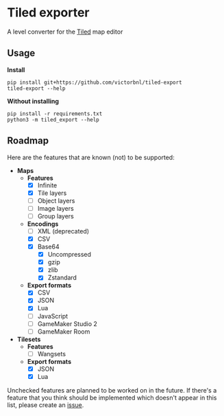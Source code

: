# Tiled exporter

A level converter for the [Tiled](https://www.mapeditor.org/) map editor

## Usage

**Install**

```
pip install git+https://github.com/victorbnl/tiled-export
tiled-export --help
```

**Without installing**

```
pip install -r requirements.txt
python3 -m tiled_export --help
```

## Roadmap

Here are the features that are known (not) to be supported:

- **Maps**
    - **Features**
        - [x] Infinite
        - [x] Tile layers
        - [ ] Object layers
        - [ ] Image layers
        - [ ] Group layers
    - **Encodings**
        - [ ] XML (deprecated)
        - [x] CSV
        - [x] Base64
            - [x] Uncompressed
            - [x] gzip
            - [x] zlib
            - [x] Zstandard
    - **Export formats**
        - [x] CSV
        - [x] JSON
        - [x] Lua
        - [ ] JavaScript
        - [ ] GameMaker Studio 2
        - [ ] GameMaker Room
- **Tilesets**
    - **Features**
        - [ ] Wangsets
    - **Export formats**
        - [x] JSON
        - [x] Lua

Unchecked features are planned to be worked on in the future. If there's a feature that you think should be implemented which doesn't appear in this list, please create an [issue](https://github.com/victorbnl/tiled-export/issues).
